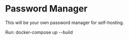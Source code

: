 # Password Manager

This will be your own password manager for self-hosting.

Run:  docker-compose up --build
